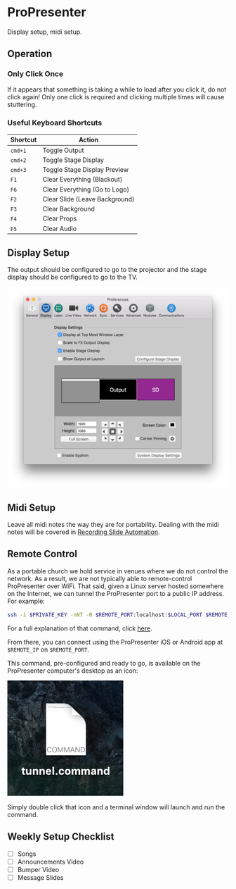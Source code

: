 # ProPresenter

Display setup, midi setup.

## Operation

### Only Click Once

If it appears that something is taking a while to load after you click it, do not click again! Only one click is required and clicking multiple times will cause stuttering.

### Useful Keyboard Shortcuts

| Shortcut | Action                         |
| -------- | ------------------------------ |
| `cmd+1`  | Toggle Output                  |
| `cmd+2`  | Toggle Stage Display           |
| `cmd+3`  | Toggle Stage Display Preview   |
| `F1`     | Clear Everything (Blackout)    |
| `F6`     | Clear Everything (Go to Logo)  |
| `F2`     | Clear Slide (Leave Background) |
| `F3`     | Clear Background               |
| `F4`     | Clear Props                    |
| `F5`     | Clear Audio                    |


## Display Setup

The output should be configured to go to the projector and the stage display should be configured to go to the TV.

![Display Settings](./images/propresenter/display-settings.png)

## Midi Setup

Leave all midi notes the way they are for portability. Dealing with the midi notes will be covered in [Recording Slide Automation](recording-slide-automation.md).

## Remote Control

As a portable church we hold service in venues where we do not control the network. As a result, we are not typically able to remote-control ProPresenter over WiFi. That said, given a Linux server hosted somewhere on the Internet, we can tunnel the ProPresenter port to a public IP address. For example:

```sh
ssh -i $PRIVATE_KEY -nNT -R $REMOTE_PORT:localhost:$LOCAL_PORT $REMOTE_USER@$REMOTE_IP
```

For a full explanation of that command, click [here][explain-ssh].

From there, you can connect using the ProPresenter iOS or Android app at `$REMOTE_IP` on `$REMOTE_PORT`.

This command, pre-configured and ready to go, is available on the ProPresenter computer's desktop as an icon:

![tunnel.command](./images/tunnel.command.png)

Simply double click that icon and a terminal window will launch and run the command.

## Weekly Setup Checklist

* [ ] Songs
* [ ] Announcements Video
* [ ] Bumper Video
* [ ] Message Slides

[explain-ssh]: http://explainshell.com/explain?cmd=ssh+-i+%24PRIVATE_KEY+-nNT+-R+%24REMOTE_PORT%3Alocalhost%3A%24LOCAL_PORT+%24REMOTE_USER%40%24REMOTE_IP "ssh -i $PRIVATE_KEY -nNT -R *:$REMOTE_PORT:localhost:$LOCAL_PORT $REMOTE_USER@$REMOTE_IP"
